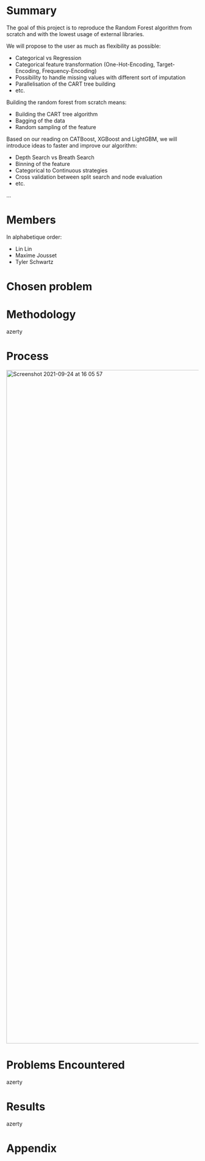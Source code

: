 # Summary
The goal of this project is to reproduce the Random Forest algorithm from scratch and with the lowest usage of external libraries.

We will propose to the user as much as flexibility as possible:
- Categorical vs Regression
- Categorical feature transformation (One-Hot-Encoding, Target-Encoding, Frequency-Encoding)
- Possibility to handle missing values with different sort of imputation
- Parallelisation of the CART tree building
- etc.

Building the random forest from scratch means:
- Building the CART tree algorithm
- Bagging of the data
- Random sampling of the feature

Based on our reading on CATBoost, XGBoost and LightGBM, we will introduce ideas to faster and improve our algorithm:
- Depth Search vs Breath Search
- Binning of the feature
- Categorical to Continuous strategies
- Cross validation between split search and node evaluation
- etc.

...

# Members
In alphabetique order:
- Lin Lin
- Maxime Jousset
- Tyler Schwartz

# Chosen problem


# Methodology
azerty

# Process
<img width="1760" alt="Screenshot 2021-09-24 at 16 05 57" src="https://user-images.githubusercontent.com/78235958/134733667-64c16d89-53a0-4813-9795-5237c82ee11a.png">

# Problems Encountered
azerty

# Results
azerty

# Appendix

